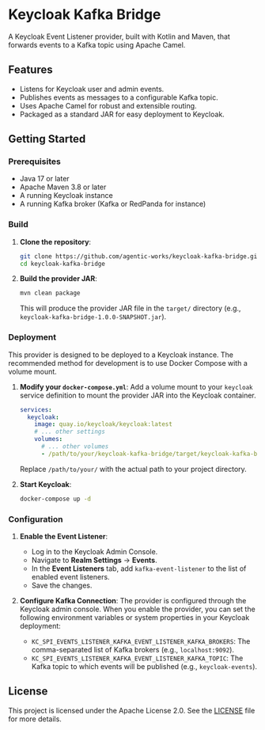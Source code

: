 # Keycloak Kafka Bridge

A Keycloak Event Listener provider, built with Kotlin and Maven, that forwards events to a Kafka topic using Apache Camel.

## Features

- Listens for Keycloak user and admin events.
- Publishes events as messages to a configurable Kafka topic.
- Uses Apache Camel for robust and extensible routing.
- Packaged as a standard JAR for easy deployment to Keycloak.

## Getting Started

### Prerequisites

- Java 17 or later
- Apache Maven 3.8 or later
- A running Keycloak instance
- A running Kafka broker (Kafka or RedPanda for instance)

### Build

1.  **Clone the repository**:
    ```bash
    git clone https://github.com/agentic-works/keycloak-kafka-bridge.git
    cd keycloak-kafka-bridge
    ```

2.  **Build the provider JAR**:
    ```bash
    mvn clean package
    ```
    This will produce the provider JAR file in the `target/` directory (e.g., `keycloak-kafka-bridge-1.0.0-SNAPSHOT.jar`).

### Deployment

This provider is designed to be deployed to a Keycloak instance. The recommended method for development is to use Docker Compose with a volume mount.

1.  **Modify your `docker-compose.yml`**:
    Add a volume mount to your `keycloak` service definition to mount the provider JAR into the Keycloak container.

    ```yaml
    services:
      keycloak:
        image: quay.io/keycloak/keycloak:latest
        # ... other settings
        volumes:
          # ... other volumes
          - /path/to/your/keycloak-kafka-bridge/target/keycloak-kafka-bridge-1.0.0-SNAPSHOT.jar:/opt/keycloak/providers/keycloak-kafka-bridge.jar
    ```
    Replace `/path/to/your/` with the actual path to your project directory.

2.  **Start Keycloak**:
    ```bash
    docker-compose up -d
    ```

### Configuration

1.  **Enable the Event Listener**:
    *   Log in to the Keycloak Admin Console.
    *   Navigate to **Realm Settings** -> **Events**.
    *   In the **Event Listeners** tab, add `kafka-event-listener` to the list of enabled event listeners.
    *   Save the changes.

2.  **Configure Kafka Connection**:
    The provider is configured through the Keycloak admin console. When you enable the provider, you can set the following environment variables or system properties in your Keycloak deployment:
    *   `KC_SPI_EVENTS_LISTENER_KAFKA_EVENT_LISTENER_KAFKA_BROKERS`: The comma-separated list of Kafka brokers (e.g., `localhost:9092`).
    *   `KC_SPI_EVENTS_LISTENER_KAFKA_EVENT_LISTENER_KAFKA_TOPIC`: The Kafka topic to which events will be published (e.g., `keycloak-events`).

## License

This project is licensed under the Apache License 2.0. See the [LICENSE](LICENSE) file for more details.
